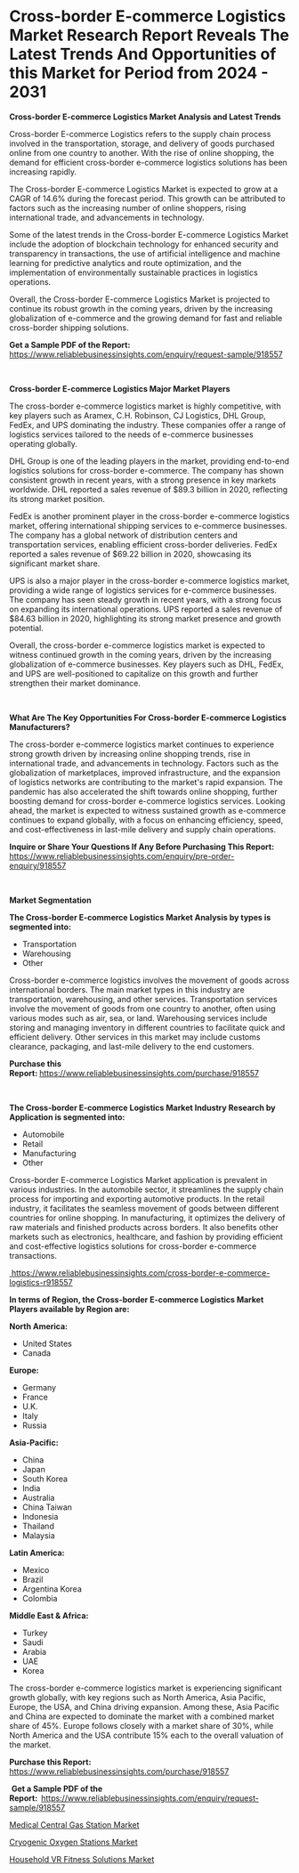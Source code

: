 <p><h1>Cross-border E-commerce Logistics Market Research Report Reveals The Latest Trends And Opportunities of this Market for Period from 2024 - 2031</h1></p><p><strong>Cross-border E-commerce Logistics Market Analysis and Latest Trends</strong></p>
<p><p>Cross-border E-commerce Logistics refers to the supply chain process involved in the transportation, storage, and delivery of goods purchased online from one country to another. With the rise of online shopping, the demand for efficient cross-border e-commerce logistics solutions has been increasing rapidly. </p><p>The Cross-border E-commerce Logistics Market is expected to grow at a CAGR of 14.6% during the forecast period. This growth can be attributed to factors such as the increasing number of online shoppers, rising international trade, and advancements in technology. </p><p>Some of the latest trends in the Cross-border E-commerce Logistics Market include the adoption of blockchain technology for enhanced security and transparency in transactions, the use of artificial intelligence and machine learning for predictive analytics and route optimization, and the implementation of environmentally sustainable practices in logistics operations.</p><p>Overall, the Cross-border E-commerce Logistics Market is projected to continue its robust growth in the coming years, driven by the increasing globalization of e-commerce and the growing demand for fast and reliable cross-border shipping solutions.</p></p>
<p><strong>Get a Sample PDF of the Report:&nbsp;</strong> <a href="https://www.reliablebusinessinsights.com/enquiry/request-sample/918557">https://www.reliablebusinessinsights.com/enquiry/request-sample/918557</a></p>
<p>&nbsp;</p>
<p><strong>Cross-border E-commerce Logistics Major Market Players</strong></p>
<p><p>The cross-border e-commerce logistics market is highly competitive, with key players such as Aramex, C.H. Robinson, CJ Logistics, DHL Group, FedEx, and UPS dominating the industry. These companies offer a range of logistics services tailored to the needs of e-commerce businesses operating globally.</p><p>DHL Group is one of the leading players in the market, providing end-to-end logistics solutions for cross-border e-commerce. The company has shown consistent growth in recent years, with a strong presence in key markets worldwide. DHL reported a sales revenue of $89.3 billion in 2020, reflecting its strong market position.</p><p>FedEx is another prominent player in the cross-border e-commerce logistics market, offering international shipping services to e-commerce businesses. The company has a global network of distribution centers and transportation services, enabling efficient cross-border deliveries. FedEx reported a sales revenue of $69.22 billion in 2020, showcasing its significant market share.</p><p>UPS is also a major player in the cross-border e-commerce logistics market, providing a wide range of logistics services for e-commerce businesses. The company has seen steady growth in recent years, with a strong focus on expanding its international operations. UPS reported a sales revenue of $84.63 billion in 2020, highlighting its strong market presence and growth potential.</p><p>Overall, the cross-border e-commerce logistics market is expected to witness continued growth in the coming years, driven by the increasing globalization of e-commerce businesses. Key players such as DHL, FedEx, and UPS are well-positioned to capitalize on this growth and further strengthen their market dominance.</p></p>
<p>&nbsp;</p>
<p><strong>What Are The Key Opportunities For Cross-border E-commerce Logistics Manufacturers?</strong></p>
<p><p>The cross-border e-commerce logistics market continues to experience strong growth driven by increasing online shopping trends, rise in international trade, and advancements in technology. Factors such as the globalization of marketplaces, improved infrastructure, and the expansion of logistics networks are contributing to the market's rapid expansion. The pandemic has also accelerated the shift towards online shopping, further boosting demand for cross-border e-commerce logistics services. Looking ahead, the market is expected to witness sustained growth as e-commerce continues to expand globally, with a focus on enhancing efficiency, speed, and cost-effectiveness in last-mile delivery and supply chain operations.</p></p>
<p><strong>Inquire or Share Your Questions If Any Before Purchasing This Report:</strong> <a href="https://www.reliablebusinessinsights.com/enquiry/pre-order-enquiry/918557">https://www.reliablebusinessinsights.com/enquiry/pre-order-enquiry/918557</a></p>
<p>&nbsp;</p>
<p><strong>Market Segmentation</strong></p>
<p><strong>The Cross-border E-commerce Logistics Market Analysis by types is segmented into:</strong></p>
<p><ul><li>Transportation</li><li>Warehousing</li><li>Other</li></ul></p>
<p><p>Cross-border e-commerce logistics involves the movement of goods across international borders. The main market types in this industry are transportation, warehousing, and other services. Transportation services involve the movement of goods from one country to another, often using various modes such as air, sea, or land. Warehousing services include storing and managing inventory in different countries to facilitate quick and efficient delivery. Other services in this market may include customs clearance, packaging, and last-mile delivery to the end customers.</p></p>
<p><strong>Purchase this Report:&nbsp;</strong><a href="https://www.reliablebusinessinsights.com/purchase/918557">https://www.reliablebusinessinsights.com/purchase/918557</a></p>
<p>&nbsp;</p>
<p><strong>The Cross-border E-commerce Logistics Market Industry Research by Application is segmented into:</strong></p>
<p><ul><li>Automobile</li><li>Retail</li><li>Manufacturing</li><li>Other</li></ul></p>
<p><p>Cross-border E-commerce Logistics Market application is prevalent in various industries. In the automobile sector, it streamlines the supply chain process for importing and exporting automotive products. In the retail industry, it facilitates the seamless movement of goods between different countries for online shopping. In manufacturing, it optimizes the delivery of raw materials and finished products across borders. It also benefits other markets such as electronics, healthcare, and fashion by providing efficient and cost-effective logistics solutions for cross-border e-commerce transactions.</p></p>
<p><a href="https://www.reliablebusinessinsights.com/cross-border-e-commerce-logistics-r918557">&nbsp;https://www.reliablebusinessinsights.com/cross-border-e-commerce-logistics-r918557</a></p>
<p><strong>In terms of Region, the Cross-border E-commerce Logistics Market Players available by Region are:</strong></p>
<p>
    <p> <strong> North America: </strong>
        <ul>
            <li>United States</li>
            <li>Canada</li>
        </ul>
        </p> 
    <p> <strong> Europe: </strong>
        <ul>
            <li>Germany</li>
            <li>France</li>
            <li>U.K.</li>
            <li>Italy</li>
            <li>Russia</li>
        </ul>
        </p> 
    <p> <strong> Asia-Pacific: </strong>
        <ul>
            <li>China</li>
            <li>Japan</li>
            <li>South Korea</li>
            <li>India</li>
            <li>Australia</li>
            <li>China Taiwan</li>
            <li>Indonesia</li>
            <li>Thailand</li>
            <li>Malaysia</li>
        </ul>
        </p> 
    <p> <strong> Latin America: </strong>
        <ul>
            <li>Mexico</li>
            <li>Brazil</li>
            <li>Argentina Korea</li>
            <li>Colombia</li>
        </ul>
        </p> 
    <p> <strong> Middle East & Africa: </strong>
        <ul>
            <li>Turkey</li>
            <li>Saudi</li>
            <li>Arabia</li>
            <li>UAE</li>
            <li>Korea</li>
        </ul>
    </p>
    </p>
<p><p>The cross-border e-commerce logistics market is experiencing significant growth globally, with key regions such as North America, Asia Pacific, Europe, the USA, and China driving expansion. Among these, Asia Pacific and China are expected to dominate the market with a combined market share of 45%. Europe follows closely with a market share of 30%, while North America and the USA contribute 15% each to the overall valuation of the market.</p></p>
<p><strong>Purchase this Report: </strong><a href="https://www.reliablebusinessinsights.com/purchase/918557">https://www.reliablebusinessinsights.com/purchase/918557</a></p>
<p>&nbsp;<strong>Get a Sample PDF of the Report:&nbsp;&nbsp;</strong><a href="https://www.reliablebusinessinsights.com/enquiry/request-sample/918557">https://www.reliablebusinessinsights.com/enquiry/request-sample/918557</a></p>
<p><strong></strong></p>
<p><p><a href="https://github.com/ajiariaa/Market-Research-Report-List-1/blob/main/medical-central-gas-station-market.md">Medical Central Gas Station Market</a></p><p><a href="https://github.com/niyotibauri9/Market-Research-Report-List-1/blob/main/cryogenic-oxygen-stations-market.md">Cryogenic Oxygen Stations Market</a></p><p><a href="https://github.com/sarohimweaach77/Market-Research-Report-List-1/blob/main/household-vr-fitness-solutions-market.md">Household VR Fitness Solutions Market</a></p></p>
